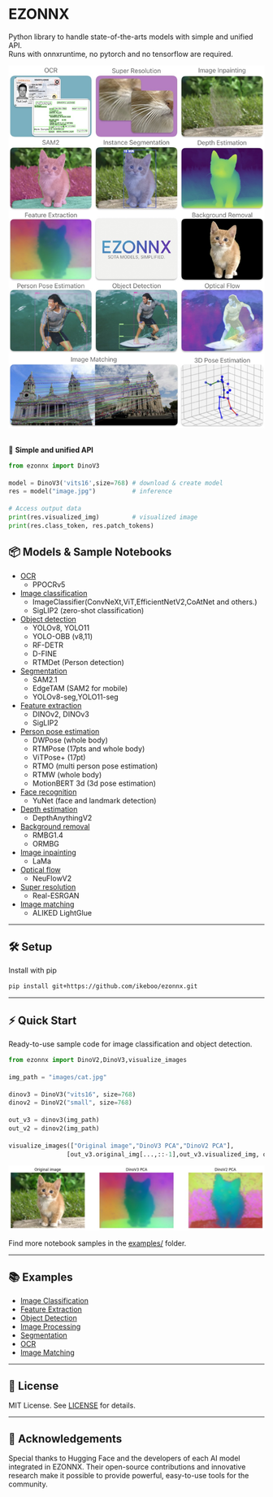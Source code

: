 # EZONNX
Python library to handle state-of-the-arts models with simple and unified API.  
Runs with onnxruntime, no pytorch and no tensorflow are required.

<div align="center"><img src=./assets/top.jpg  width=640/> </div>
<br>

🤗 **Simple and unified API**  

```python
from ezonnx import DinoV3

model = DinoV3('vits16',size=768) # download & create model
res = model("image.jpg")          # inference

# Access output data
print(res.visualized_img)         # visualized image
print(res.class_token, res.patch_tokens)
```

## 📦 Models & Sample Notebooks
- [OCR](examples/ocr.ipynb)
    - PPOCRv5
- [Image classification](examples/image_classification.ipynb)  
    - ImageClassifier(ConvNeXt,ViT,EfficientNetV2,CoAtNet and others.)
    - SigLIP2  (zero-shot classification)
- [Object detection](examples/object_detection.ipynb)
    - YOLOv8, YOLO11
    - YOLO-OBB (v8,11)
    - RF-DETR
    - D-FINE
    - RTMDet (Person detection)
- [Segmentation](examples/segmentation.ipynb)
    - SAM2.1
    - EdgeTAM (SAM2 for mobile)
    - YOLOv8-seg,YOLO11-seg
- [Feature extraction](examples/feature_extraction.ipynb)
    - DINOv2, DINOv3
    - SigLIP2
- [Person pose estimation](examples/object_detection.ipynb)
    - DWPose (whole body)
    - RTMPose (17pts and whole body)
    - ViTPose+ (17pt)
    - RTMO (multi person pose estimation)
    - RTMW (whole body)
    - MotionBERT 3d (3d pose estimation)
- [Face recognition](examples/face_recognition.ipynb)
    - YuNet (face and landmark detection)
- [Depth estimation](examples/image_processing.ipynb)
    - DepthAnythingV2
- [Background removal](examples/image_processing.ipynb)
    - RMBG1.4
    - ORMBG
- [Image inpainting](examples/image_processing.ipynb)
    - LaMa
- [Optical flow](examples/image_processing.ipynb)
    - NeuFlowV2
- [Super resolution](examples/image_processing.ipynb)
    - Real-ESRGAN
- [Image matching](examples/image_matching.ipynb)
    - ALIKED LightGlue
---

## 🛠️ Setup
Install with pip
```sh
pip install git+https://github.com/ikeboo/ezonnx.git
```

---

## ⚡ Quick Start

Ready-to-use sample code for image classification and object detection.

```python
from ezonnx import DinoV2,DinoV3,visualize_images

img_path = "images/cat.jpg"

dinov3 = DinoV3("vits16", size=768)
dinov2 = DinoV2("small", size=768)

out_v3 = dinov3(img_path)
out_v2 = dinov2(img_path)

visualize_images(["Original image","DinoV3 PCA","DinoV2 PCA"], 
                [out_v3.original_img[...,::-1],out_v3.visualized_img, out_v2.visualized_img])
```
<img src=./assets/quickstart.jpg  width=800/> 

Find more notebook samples in the [examples/](examples/) folder.

---

## 📚 Examples

- [Image Classification](examples/image_classification.ipynb)
- [Feature Extraction](examples/feature_extraction.ipynb)
- [Object Detection](examples/object_detection.ipynb)
- [Image Processing](examples/image_processing.ipynb)
- [Segmentation](examples/segmentation.ipynb)
- [OCR](examples/ocr.ipynb)
- [Image Matching](examples/image_matching.ipynb)

---

## 📝 License

MIT License. See [LICENSE](LICENSE) for details.

---


## 🙏 Acknowledgements  

Special thanks to Hugging Face and the developers of each AI model integrated in EZONNX. Their open-source contributions and innovative research make it possible to provide powerful, easy-to-use tools for the community.